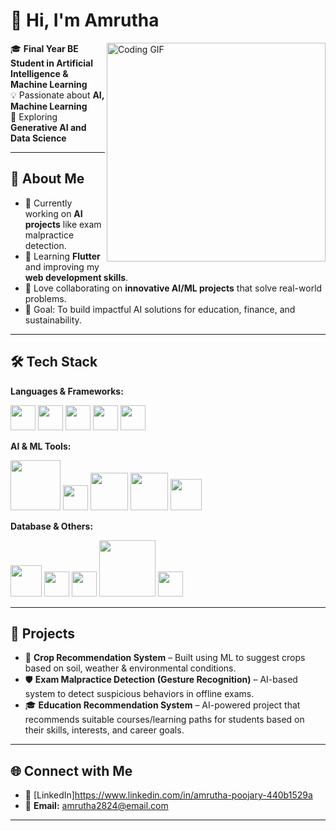 # 👋 Hi, I'm Amrutha  

<img src="https://media.giphy.com/media/qgQUggAC3Pfv687qPC/giphy.gif" width="350" align="right" alt="Coding GIF">

🎓 **Final Year BE Student in Artificial Intelligence & Machine Learning**  
💡 Passionate about **AI, Machine Learning**  
🚀 Exploring **Generative AI and Data Science**  

---

## 🌟 About Me  
- 🔭 Currently working on **AI projects** like exam malpractice detection.  
- 🌱 Learning **Flutter** and improving my **web development skills**.  
- 🤝 Love collaborating on **innovative AI/ML projects** that solve real-world problems.  
- 🎯 Goal: To build impactful AI solutions for education, finance, and sustainability.  

---

## 🛠️ Tech Stack  

**Languages & Frameworks:**  
<p>
  <img src="https://cdn.jsdelivr.net/gh/devicons/devicon/icons/python/python-original.svg" width="40" />  
  <img src="https://cdn.jsdelivr.net/gh/devicons/devicon/icons/html5/html5-original.svg" width="40" />  
  <img src="https://cdn.jsdelivr.net/gh/devicons/devicon/icons/css3/css3-original.svg" width="40" />  
  <img src="https://cdn.jsdelivr.net/gh/devicons/devicon/icons/javascript/javascript-original.svg" width="40" />  
  <img src="https://cdn.jsdelivr.net/gh/devicons/devicon/icons/django/django-plain.svg" width="40" />  
</p>

**AI & ML Tools:**  
<p>
  <img src="https://upload.wikimedia.org/wikipedia/commons/0/05/Scikit_learn_logo_small.svg" width="80"/>  
  <img src="https://www.vectorlogo.zone/logos/tensorflow/tensorflow-icon.svg" width="40"/>  
  <img src="https://numpy.org/images/logo.svg" width="60"/>  
  <img src="https://pandas.pydata.org/static/img/pandas_mark.svg" width="60"/>  
  <img src="https://opencv.org/wp-content/uploads/2020/07/OpenCV_logo_no_text-1.svg" width="50"/>  
</p>

**Database & Others:**  
<p>
  <img src="https://cdn.jsdelivr.net/gh/devicons/devicon/icons/mysql/mysql-original.svg" width="50"/>  
  <img src="https://cdn.jsdelivr.net/gh/devicons/devicon/icons/git/git-original.svg" width="40"/>  
  <img src="https://cdn.jsdelivr.net/gh/devicons/devicon/icons/github/github-original.svg" width="40"/>  
  <img src="https://streamlit.io/images/brand/streamlit-logo-secondary-colormark-darktext.png" width="90"/>  
  <img src="https://cdn.jsdelivr.net/gh/devicons/devicon/icons/flutter/flutter-original.svg" width="40"/>  
</p>  

---

## 💼 Projects  
- 🌱 **Crop Recommendation System** – Built using ML to suggest crops based on soil, weather & environmental conditions.  
- 🛡️ **Exam Malpractice Detection (Gesture Recognition)** – AI-based system to detect suspicious behaviors in offline exams.
- 🎓 **Education Recommendation System** – AI-powered project that recommends suitable courses/learning paths for students based on their skills, interests, and career goals.  

---

## 🌐 Connect with Me  
- 💼 [LinkedIn]https://www.linkedin.com/in/amrutha-poojary-440b1529a
- 📧 **Email:** amrutha2824@email.com  

---
